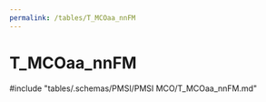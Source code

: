 ```yaml
---
permalink: /tables/T_MCOaa_nnFM
---
```

# T_MCOaa_nnFM
<!-- SPDX-License-Identifier: MPL-2.0 -->

<!-- ATTENTION : Ne pas supprimer ou modifier la ligne ci-dessous -->
#include "tables/.schemas/PMSI/PMSI MCO/T_MCOaa_nnFM.md"
<!-- ATTENTION : Ne pas supprimer ou modifier la ligne ci-dessus -->
